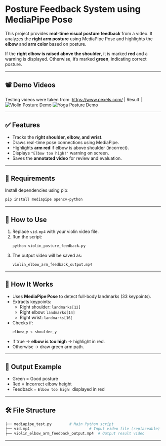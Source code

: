 # Posture Feedback System using MediaPipe Pose

This project provides **real-time visual posture feedback** from a video. It analyzes the **right arm posture** using MediaPipe Pose and highlights the **elbow** and **arm color** based on posture.

If the **right elbow is raised above the shoulder**, it is marked **red** and a warning is displayed. Otherwise, it’s marked **green**, indicating correct posture.

---

## 📽️ Demo Videos
Testing videos were taken from: https://www.pexels.com/
| Result |
![Violin Posture Demo](media/violin_feedback.gif) 
![Yoga Posture Demo](media/yoga_feedback.gif) 

---

## ✅ Features

- Tracks the **right shoulder, elbow, and wrist**.
- Draws real-time pose connections using MediaPipe.
- Highlights **arm red** if elbow is above shoulder (incorrect).
- Displays `"Elbow too high!"` warning on screen.
- Saves the **annotated video** for review and evaluation.

---

## 🔧 Requirements

Install dependencies using pip:

```bash
pip install mediapipe opencv-python
```

---

## 🚀 How to Use

1. Replace `vid.mp4` with your violin video file.
2. Run the script:
    ```bash
    python violin_posture_feedback.py
    ```
3. The output video will be saved as:
    ```
    violin_elbow_arm_feedback_output.mp4
    ```

---

## 🧠 How It Works

- Uses **MediaPipe Pose** to detect full-body landmarks (33 keypoints).
- Extracts keypoints:
  - Right shoulder: `landmarks[12]`
  - Right elbow: `landmarks[14]`
  - Right wrist: `landmarks[16]`
- Checks if:
    ```python
    elbow_y < shoulder_y
    ```
- If true → **elbow is too high** → highlight in red.
- Otherwise → draw green arm path.

---

## 📁 Output Example

- Green = Good posture  
- Red = Incorrect elbow height  
- Feedback = `Elbow too high!` displayed in red

---

## 🛠 File Structure

```bash
├── mediapipe_test.py        # Main Python script
├── vid.mp4                           # Input video file (replaceable)
├── violin_elbow_arm_feedback_output.mp4  # Output result video
```

---

